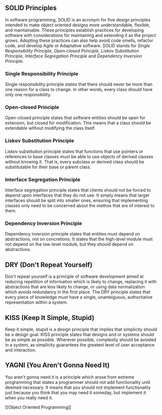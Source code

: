 ## SOLID Principles
In software programming, SOLID is an acronym for five design principles intended to make object oriented designs more understandable, flexible, and maintainable.
These principles establish practices for developing software with considerations for maintaining and extending it as the project grows. Adopting these practices can also help avoid code smells, refactor code, and develop Agile or Adaptative software.
SOLID stands for *Single Responsibility Principle*, *Open-closed Principle*, *Liskov Substitution Principle*, *Interface Segregation Principle* and *Dependency Inversion Principle*.
### Single Responsibility Principle
Single responsibility principle states that there should never be more than one reason for a class to change. In other words, every class should have only one responsibility.
### Open-closed Principle
Open-closed principle states that software entities should be open for extension, but closed for modification. This means that a class should be extendable without modifying the class itself.
### Liskov Substitution Principle
Liskov substitution principle states that functions that use pointers or references to base classes must be able to use objects of derived classes without knowing it. That is, every subclass or derived class should be substitutable for their base or parent class.
### Interface Segregation Principle
Interface segregation principle states that clients should not be forced to depend upon interfaces that they do not use. It simply means that larger interfaces should be split into smaller ones, ensuring that implementing classes only need to be concerned about the methos that are of interest to them.
### Dependency Inversion Principle
Dependency inversion principle states that entities must depend on abstractions, not on concretions. It states that the high-level module must not depend on the low-level module, but they should depend on abstractions.
## DRY (Don't Repeat Yourself)
Don't repeat yourself is a principle of software development aimed at reducing repetition of information which is likely to change, replacing it with abstractions that are less likely to change, or using data normalization which avoids redundancy in the first place.
The DRY principle states that every piece of knowledge must have a single, unambiguous, authoritative representation within a system.
## KISS (Keep It Simple, Stupid)
Keep it simple, stupid is a design principle that implies that simplicity should be a design goal.
KISS principle states that designs and or systems should be as simple as possible. Wherever possible, complexity should be avoided in a system, as simplicity guarantees the greatest level of user acceptance and interaction.
## YAGNI (You Aren't Gonna Need It)
You aren't gonna need it is a principle which arose from extreme programming that states a programmer should not add functionality until deemed necessary. It means that you should not implement functionality just because you think that you may need it someday, but implement it when you really need it.

[[Object Oriented Programming]]
